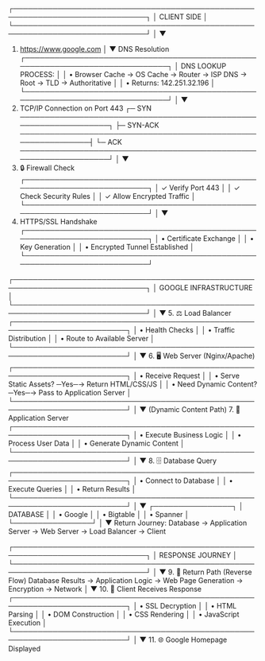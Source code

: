 ┌─────────────────────────────────────────────────────────────────────────────┐
│                            CLIENT SIDE                                      │
└─────────────────────────────────────────────────────────────────────────────┘
         │
         ▼
1.  https://www.google.com
         │
         ▼ DNS Resolution
┌─────────────────────────────────────────────────────────────────────────────┐
│  DNS LOOKUP PROCESS:                                                        │
│  • Browser Cache → OS Cache → Router → ISP DNS → Root → TLD → Authoritative │
│  • Returns: 142.251.32.196                                                  │
└─────────────────────────────────────────────────────────────────────────────┘
         │
         ▼
2.  TCP/IP Connection on Port 443
    ┌─ SYN ──────────────────────────────────────────────────────────────────┐
    ├─ SYN-ACK ──────────────────────────────────────────────────────────────┤
    └─ ACK ──────────────────────────────────────────────────────────────────┘
         │
         ▼
3.  🔒 Firewall Check
    ┌─────────────────────────────────────────────────────────────────────────┐
    │ ✓ Verify Port 443                                                       │
    │ ✓ Check Security Rules                                                  │
    │ ✓ Allow Encrypted Traffic                                               │
    └─────────────────────────────────────────────────────────────────────────┘
         │
         ▼
4.  HTTPS/SSL Handshake
    ┌─────────────────────────────────────────────────────────────────────────┐
    │ • Certificate Exchange                                                  │
    │ • Key Generation                                                        │
    │ • Encrypted Tunnel Established                                          │
    └─────────────────────────────────────────────────────────────────────────┘

┌─────────────────────────────────────────────────────────────────────────────┐
│                          GOOGLE INFRASTRUCTURE                              │
└─────────────────────────────────────────────────────────────────────────────┘
         │
         ▼
5.  ⚖️ Load Balancer
    ┌─────────────────────────────────────────────────────────────────────────┐
    │ • Health Checks                                                         │
    │ • Traffic Distribution                                                  │
    │ • Route to Available Server                                             │
    └─────────────────────────────────────────────────────────────────────────┘
         │
         ▼
6.  🖥️ Web Server (Nginx/Apache)
    ┌─────────────────────────────────────────────────────────────────────────┐
    │ • Receive Request                                                       │
    │ • Serve Static Assets? ─Yes─→ Return HTML/CSS/JS                       │
    │ • Need Dynamic Content? ─Yes─→ Pass to Application Server               │
    └─────────────────────────────────────────────────────────────────────────┘
         │
         ▼ (Dynamic Content Path)
7.  🚀 Application Server
    ┌─────────────────────────────────────────────────────────────────────────┐
    │ • Execute Business Logic                                                │
    │ • Process User Data                                                     │
    │ • Generate Dynamic Content                                              │
    └─────────────────────────────────────────────────────────────────────────┘
         │
         ▼
8.  🗄️ Database Query
    ┌─────────────────────────────────────────────────────────────────────────┐
    │ • Connect to Database                                                   │
    │ • Execute Queries                                                       │
    │ • Return Results                                                        │
    └─────────────────────────────────────────────────────────────────────────┘
         │
         ▼
    ┌────────────────┐
    │   DATABASE     │
    │  • Google      │
    │  • Bigtable    │
    │  • Spanner     │
    └────────────────┘
         │
         ▼
    Return Journey: Database → Application Server → Web Server → Load Balancer → Client

┌─────────────────────────────────────────────────────────────────────────────┐
│                            RESPONSE JOURNEY                                 │
└─────────────────────────────────────────────────────────────────────────────┘
         │
         ▼
9.  🔄 Return Path (Reverse Flow)
    Database Results → Application Logic → Web Page Generation → Encryption → Network
         │
         ▼
10. 📨 Client Receives Response
    ┌─────────────────────────────────────────────────────────────────────────┐
    │ • SSL Decryption                                                        │
    │ • HTML Parsing                                                          │
    │ • DOM Construction                                                      │
    │ • CSS Rendering                                                         │
    │ • JavaScript Execution                                                  │
    └─────────────────────────────────────────────────────────────────────────┘
         │
         ▼
11. 🌐 Google Homepage Displayed
